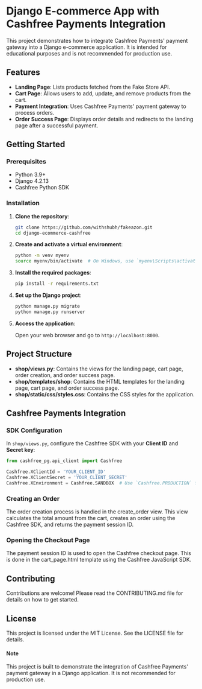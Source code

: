# Django E-commerce App with Cashfree Payments Integration

This project demonstrates how to integrate Cashfree Payments' payment gateway into a Django e-commerce application. It is intended for educational purposes and is not recommended for production use.

## Features

- **Landing Page**: Lists products fetched from the Fake Store API.
- **Cart Page**: Allows users to add, update, and remove products from the cart.
- **Payment Integration**: Uses Cashfree Payments' payment gateway to process orders.
- **Order Success Page**: Displays order details and redirects to the landing page after a successful payment.

## Getting Started

### Prerequisites

- Python 3.9+
- Django 4.2.13
- Cashfree Python SDK

### Installation

1. **Clone the repository**:

   ```sh
   git clone https://github.com/withshubh/fakeazon.git
   cd django-ecommerce-cashfree
   ```

2. **Create and activate a virtual environment**:

   ```sh
   python -m venv myenv
   source myenv/bin/activate  # On Windows, use `myenv\Scripts\activate`
   ```

3. **Install the required packages**:

   ```sh
   pip install -r requirements.txt
   ```

4. **Set up the Django project**:

   ```sh
   python manage.py migrate
   python manage.py runserver
   ```

5. **Access the application**:

   Open your web browser and go to `http://localhost:8000`.

## Project Structure

- **shop/views.py**: Contains the views for the landing page, cart page, order creation, and order success page.
- **shop/templates/shop**: Contains the HTML templates for the landing page, cart page, and order success page.
- **shop/static/css/styles.css**: Contains the CSS styles for the application.

## Cashfree Payments Integration

### SDK Configuration

In `shop/views.py`, configure the Cashfree SDK with your **Client ID** and **Secret key**:

```python
from cashfree_pg.api_client import Cashfree

Cashfree.XClientId = 'YOUR_CLIENT_ID'
Cashfree.XClientSecret = 'YOUR_CLIENT_SECRET'
Cashfree.XEnvironment = Cashfree.SANDBOX  # Use `Cashfree.PRODUCTION` for production
```

### Creating an Order

The order creation process is handled in the create_order view. This view calculates the total amount from the cart, creates an order using the Cashfree SDK, and returns the payment session ID.

### Opening the Checkout Page

The payment session ID is used to open the Cashfree checkout page. This is done in the cart_page.html template using the Cashfree JavaScript SDK.

## Contributing

Contributions are welcome! Please read the CONTRIBUTING.md file for details on how to get started.

## License

This project is licensed under the MIT License. See the LICENSE file for details.

#### Note

This project is built to demonstrate the integration of Cashfree Payments' payment gateway in a Django application. It is not recommended for production use.
